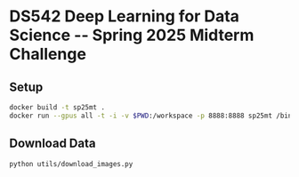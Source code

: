 # DS542 Deep Learning for Data Science -- Spring 2025 Midterm Challenge

## Setup

```bash
docker build -t sp25mt .
docker run --gpus all -t -i -v $PWD:/workspace -p 8888:8888 sp25mt /bin/bash
```

## Download Data

```bash
python utils/download_images.py
```

